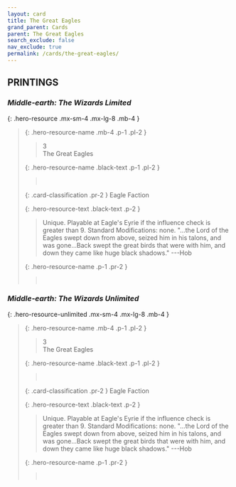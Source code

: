 ```yaml
---
layout: card
title: The Great Eagles
grand_parent: Cards
parent: The Great Eagles
search_exclude: false
nav_exclude: true
permalink: /cards/the-great-eagles/
---
```


## PRINTINGS


### _Middle-earth: The Wizards Limited_

{: .hero-resource .mx-sm-4 .mx-lg-8 .mb-4 }
> {: .hero-resource-name .mb-4 .p-1 .pl-2 }
> > <div class="card-mp">3</div>
> > <div class="card-name">The Great Eagles</div>
>
> {: .hero-resource-name .black-text .p-1 .pl-2 }
> > &nbsp;
>
> {: .card-classification .pr-2 }
> Eagle Faction
>
> {: .hero-resource-text .black-text .p-2 }
> > Unique. Playable at Eagle's Eyrie if the influence check is greater than 9.  Standard Modifications: none.  "...the Lord of the Eagles swept down from above, seized him in his talons, and was gone...Back swept the great birds that were with him, and down they came like huge black shadows." ---Hob 
> 
> {: .hero-resource-name .p-1 .pr-2 }
> > <div class="card-shield"></div>
> > <div class="card-corruption">&nbsp;</div>

### _Middle-earth: The Wizards Unlimited_

{: .hero-resource-unlimited .mx-sm-4 .mx-lg-8 .mb-4 }
> {: .hero-resource-name .mb-4 .p-1 .pl-2 }
> > <div class="card-mp">3</div>
> > <div class="card-name">The Great Eagles</div>
>
> {: .hero-resource-name .black-text .p-1 .pl-2 }
> > &nbsp;
>
> {: .card-classification .pr-2 }
> Eagle Faction
>
> {: .hero-resource-text .black-text .p-2 }
> > Unique. Playable at Eagle's Eyrie if the influence check is greater than 9.  Standard Modifications: none.  "...the Lord of the Eagles swept down from above, seized him in his talons, and was gone...Back swept the great birds that were with him, and down they came like huge black shadows." ---Hob 
> 
> {: .hero-resource-name .p-1 .pr-2 }
> > <div class="card-shield"></div>
> > <div class="card-corruption">&nbsp;</div>
